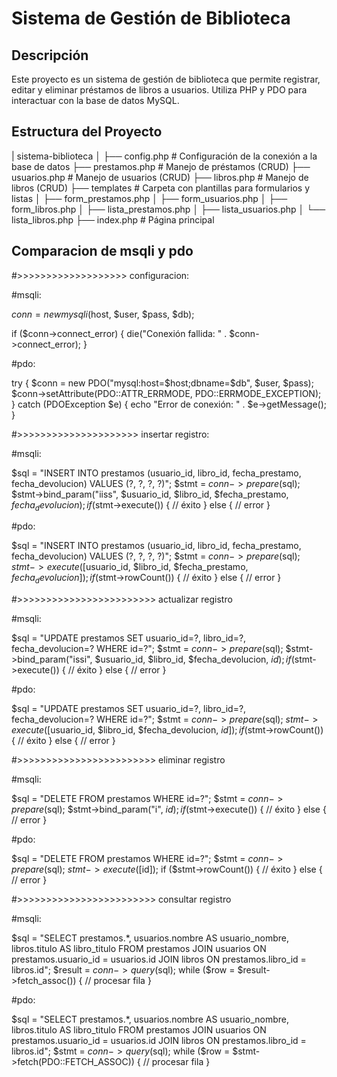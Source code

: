 # Sistema de Gestión de Biblioteca

## Descripción
Este proyecto es un sistema de gestión de biblioteca que permite registrar, editar y eliminar préstamos de libros a usuarios. Utiliza PHP y PDO para interactuar con la base de datos MySQL.

## Estructura del Proyecto

| sistema-biblioteca │ 
├── config.php                  # Configuración de la conexión a la base de datos 
├── prestamos.php               # Manejo de préstamos (CRUD) 
├── usuarios.php                # Manejo de usuarios (CRUD) 
├── libros.php                  # Manejo de libros (CRUD) 
├── templates                   # Carpeta con plantillas para formularios y listas │ 
    ├── form_prestamos.php │ 
    ├── form_usuarios.php │ 
    ├── form_libros.php │ 
    ├── lista_prestamos.php │ 
    ├── lista_usuarios.php │ 
    └── lista_libros.php 
├── index.php                   # Página principal

## Comparacion de msqli y pdo

#>>>>>>>>>>>>>>>>>>>       configuracion:

#msqli:

$conn = new mysqli($host, $user, $pass, $db);

if ($conn->connect_error) {
    die("Conexión fallida: " . $conn->connect_error);
}


#pdo:

try {
    $conn = new PDO("mysql:host=$host;dbname=$db", $user, $pass);
    $conn->setAttribute(PDO::ATTR_ERRMODE, PDO::ERRMODE_EXCEPTION);
} catch (PDOException $e) {
    echo "Error de conexión: " . $e->getMessage();
}

#>>>>>>>>>>>>>>>>>>>>>    insertar registro:

#msqli:

$sql = "INSERT INTO prestamos (usuario_id, libro_id, fecha_prestamo, fecha_devolucion) VALUES (?, ?, ?, ?)";
$stmt = $conn->prepare($sql);
$stmt->bind_param("iiss", $usuario_id, $libro_id, $fecha_prestamo, $fecha_devolucion);
if ($stmt->execute()) {
    // éxito
} else {
    // error
}

#pdo:

$sql = "INSERT INTO prestamos (usuario_id, libro_id, fecha_prestamo, fecha_devolucion) VALUES (?, ?, ?, ?)";
$stmt = $conn->prepare($sql);
$stmt->execute([$usuario_id, $libro_id, $fecha_prestamo, $fecha_devolucion]);
if ($stmt->rowCount()) {
    // éxito
} else {
    // error
}

#>>>>>>>>>>>>>>>>>>>>>>>>   actualizar registro

#msqli:

$sql = "UPDATE prestamos SET usuario_id=?, libro_id=?, fecha_devolucion=? WHERE id=?";
$stmt = $conn->prepare($sql);
$stmt->bind_param("issi", $usuario_id, $libro_id, $fecha_devolucion, $id);
if ($stmt->execute()) {
    // éxito
} else {
    // error
}


#pdo:

$sql = "UPDATE prestamos SET usuario_id=?, libro_id=?, fecha_devolucion=? WHERE id=?";
$stmt = $conn->prepare($sql);
$stmt->execute([$usuario_id, $libro_id, $fecha_devolucion, $id]);
if ($stmt->rowCount()) {
    // éxito
} else {
    // error
}



#>>>>>>>>>>>>>>>>>>>>>>>>   eliminar registro

#msqli:

$sql = "DELETE FROM prestamos WHERE id=?";
$stmt = $conn->prepare($sql);
$stmt->bind_param("i", $id);
if ($stmt->execute()) {
    // éxito
} else {
    // error
}


#pdo:

$sql = "DELETE FROM prestamos WHERE id=?";
$stmt = $conn->prepare($sql);
$stmt->execute([$id]);
if ($stmt->rowCount()) {
    // éxito
} else {
    // error
}


#>>>>>>>>>>>>>>>>>>>>>>>>   consultar registro

#msqli:

$sql = "SELECT prestamos.*, usuarios.nombre AS usuario_nombre, libros.titulo AS libro_titulo FROM prestamos JOIN usuarios ON prestamos.usuario_id = usuarios.id JOIN libros ON prestamos.libro_id = libros.id";
$result = $conn->query($sql);
while ($row = $result->fetch_assoc()) {
    // procesar fila
}


#pdo:

$sql = "SELECT prestamos.*, usuarios.nombre AS usuario_nombre, libros.titulo AS libro_titulo FROM prestamos JOIN usuarios ON prestamos.usuario_id = usuarios.id JOIN libros ON prestamos.libro_id = libros.id";
$stmt = $conn->query($sql);
while ($row = $stmt->fetch(PDO::FETCH_ASSOC)) {
    // procesar fila
}
